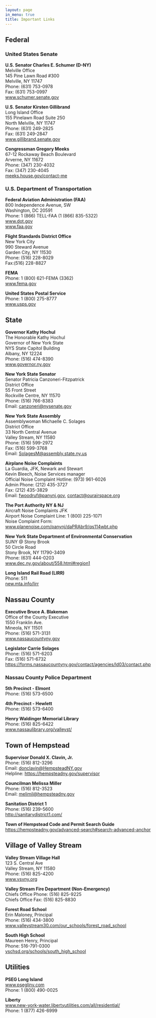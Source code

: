 ```yaml
---
layout: page
in_menu: true
title: Important Links
---
```


## Federal

### United States Senate

<p class="box"><strong>U.S. Senator Charles E. Schumer (D-NY)</strong><br/>
Melville Office<br/>
145 Pine Lawn Road #300<br/>
Melville, NY 11747<br/>
Phone: (631) 753-0978<br/>
Fax: (631) 753-0997<br/>
<a href="http://www.schumer.senate.gov">www.schumer.senate.gov</a></p>

<p class="box"><strong>U.S. Senator Kirsten Gillibrand</strong><br/>
Long Island Office<br/>
155 Pinelawn Road Suite 250<br/>
North Melville, NY 11747<br/>
Phone: (631) 249-2825<br/>
Fax: (631) 249-2847<br/>
<a href="http://www.gillibrand.senate.gov">www.gillibrand.senate.gov</a></p>

<p class="box"><strong>Congressman Gregory Meeks</strong><br/>
67-12 Rockaway Beach Boulevard<br/>
Arverne, NY 11672<br/>
Phone: (347) 230-4032<br/>
Fax: (347) 230-4045<br/>
<a href="https://meeks.house.gov/contact-me">meeks.house.gov/contact-me</a></p>

### U.S. Department of Transportation

<p class="box"><strong>Federal Aviation Administration (FAA)</strong><br/>
800 Independence Avenue, SW<br/>
Washington, DC 20591<br/>
Phone: 1 (866) TELL-FAA (1 (866) 835-5322)<br/>
<a href="http://www.dot.gov">www.dot.gov</a><br/>
<a href="http://www.faa.gov">www.faa.gov</a></p>

<p class="box"><strong>Flight Standards District Office</strong><br/>
New York City<br/>
990 Steward Avenue<br/>
Garden City, NY 11530<br/>
Phone: (516) 228-8029<br/>
Fax:(516) 228-8827</p>

<p class="box"><strong>FEMA</strong><br/>
Phone: 1 (800) 621-FEMA (3362)<br/>
<a href="http://www.fema.gov">www.fema.gov</a></p>

<p class="box"><strong>United States Postal Service</strong><br/>
Phone: 1 (800) 275-8777<br/>
<a href="http://www.usps.gov">www.usps.gov</a></p>

## State

<p class="box"><strong>Governor Kathy Hochul</strong><br/>
The Honorable Kathy Hochul<br/>
Governor of New York State<br/>
NYS State Capitol Building<br/>
Albany, NY 12224<br/>
Phone: (516) 474-8390<br/>
<a href="http://www.governor.ny.gov">www.governor.ny.gov</a></p>

<p class="box"><strong>New York State Senator</strong><br/>
Senator Patricia Canzoneri-Fitzpatrick<br/>
District Office<br/>
55 Front Street<br/>
Rockville Centre, NY 11570<br/>
Phone: (516) 766-8383<br/>
Email: <a href="mailto:canzoneri@nysenate.gov">canzoneri@nysenate.gov</a></p>

<p class="box"><strong>New York State Assembly</strong><br/>
Assemblywoman Michaelle C. Solages<br/>
District Office<br/>
33 North Central Avenue<br/>
Valley Stream, NY 11580<br/>
Phone: (516) 599-2972<br/>
Fax: (516) 599-3768<br/>
Email: <a href="mailto:SolagesM@assembly.state.ny.us">SolagesM@assembly.state.ny.us</a></p>

<p class="box"><strong>Airplane Noise Complaints</strong><br/>
La Guardia, JFK, Newark and Stewart<br/>
Kevin Bleech, Noise Services manager<br/>
Official Noise Complaint Hotline: (973) 961-6026<br/>
Admin Phone: (212) 435-3727<br/>
Fax: (212) 435-3829<br/>
Email: <a href="mailto:fwoodruf@panynj.gov">fwoodruf@panynj.gov</a>, <a href="mailto:contact@ourairspace.org">contact@ourairspace.org</a></p>

<p class="box"><strong>The Port Authority NY & NJ</strong><br/>
Aircraft Noise Complaints JFK<br/>
Airport Noise Complaint Line: 1 (800) 225-1071<br/>
Noise Complaint Form: <a href=" http://www.planenoise.com/panynj/daPRAbr9/qs114wbt.php">www.planenoise.com/panynj/daPRAbr9/qs114wbt.php</a></p>

<p class="box"><strong>New York State Department of Environmental Conservation</strong><br/>
SUNY @ Stony Brook<br/>
50 Circle Road<br/>
Stony Brook, NY 11790-3409<br/>
Phone: (631) 444-0203<br/>
<a href="http://www.dec.ny.gov/about/558.html#region1">www.dec.ny.gov/about/558.html#region1</a></p>

<p class="box"><strong>Long Island Rail Road (LIRR)</strong><br/>
Phone: 511<br/>
<a href="http://new.mta.info/lirr">new.mta.info/lirr</a></p>

## Nassau County

<p class="box"><strong>Executive Bruce A. Blakeman</strong><br/>
Office of the County Executive<br/>
1550 Franklin Ave.<br/>
Mineola, NY 11501<br/>
Phone: (516) 571-3131<br/>
<a href="http://www.nassaucountyny.gov">www.nassaucountyny.gov</a></p>

<p class="box"><strong>Legislator Carrie Solages</strong><br/>
Phone: (516) 571-6203<br/>
Fax: (516) 571-6732<br/>
<a href="https://forms.nassaucountyny.gov/contact/agencies/ld03/contact.php">https://forms.nassaucountyny.gov/contact/agencies/ld03/contact.php</a></p>

<h3>Nassau County Police Department</h3>
<p class="box"><strong>5th Precinct - Elmont</strong><br/>
Phone: (516) 573-6500</p>

<p class="box"><strong>4th Precinct - Hewlett</strong><br/>
Phone: (516) 573-6400</p>

<p class="box"><strong>Henry Waldinger Memorial Library</strong><br/>
Phone: (516) 825-6422<br/>
<a href="http://www.nassaulibrary.org/valleyst/">www.nassaulibrary.org/valleyst/</a></p>

## Town of Hempstead

<p class="box"><strong>Supervisor Donald X. Clavin, Jr.</strong><br/>
Phone: (516) 812-3296<br/>
Email: <a href="mailto:donclavin@hempsteadNY.gov">donclavin@HempsteadNY.gov</a><br/>
Helpline: <a href="https://hempsteadny.gov/supervisor">https://hempsteadny.gov/supervisor</a></p>

<p class="box"><strong>Councilman Melissa Miller</strong><br/>
Phone: (516) 812-3523<br/>
Email: <a href="mailto:melimil@hempsteadny.gov">melimil@hempsteadny.gov</a></p>

<p class="box"><strong>Sanitation District 1</strong><br/>
Phone: (516) 239-5600<br/>
<a href="http://sanitarydistrict1.com/">http://sanitarydistrict1.com/</a></p>

<p class="box"><strong>Town of Hempstead Code and Permit Search Guide</strong><br/>
<a href="https://hempsteadny.gov/advanced-search#search-advanced-anchor">https://hempsteadny.gov/advanced-search#search-advanced-anchor</a></p>

## Village of Valley Stream

<p class="box"><strong>Valley Stream Village Hall</strong><br/>
123 S. Central Ave<br/>
Valley Stream, NY 11580<br/>
Phone: (516) 825-4200<br/>
<a href="http://www.vsvny.org">www.vsvny.org</a></p>

<p class="box"><strong>Valley Stream Fire Department (Non-Emergency)</strong><br/>
Chiefs Office Phone: (516) 825-9225<br/>
Chiefs Office Fax: (516) 825-8830</p>

<p class="box"><strong>Forest Road School</strong><br/>
Erin Maloney, Principal<br/>
Phone: (516) 434-3800<br/>
<a href="http://www.valleystream30.com/our_schools/forest_road_school">www.valleystream30.com/our_schools/forest_road_school </a></p>

<p class="box"><strong>South High School</strong><br/>
Maureen Henry, Principal<br/>
Phone: 516-791-0300<br/>
<a href="http://vschsd.org/schools/south_high_school">vschsd.org/schools/south_high_school</a></p>

## Utilities

<p class="box"><strong>PSEG Long Island</strong><br/>
<a href="https://www.psegliny.com">www.psegliny.com</a><br/>
Phone: 1 (800) 490-0025</p>

<p class="box"><strong>Liberty</strong><br/>
<a href="https://new-york-water.libertyutilities.com/all/residential/">www.new-york-water.libertyutilities.com/all/residential/</a><br/>
Phone: 1 (877) 426-6999<br/>

